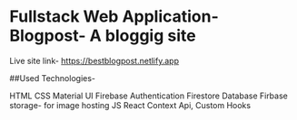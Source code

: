 # Fullstack Web Application- Blogpost- A bloggig site

Live site link- https://bestblogpost.netlify.app

##Used Technologies-

HTML
CSS
Material UI
Firebase Authentication
Firestore Database
Firbase storage- for image hosting
JS
React
Context Api, Custom Hooks
